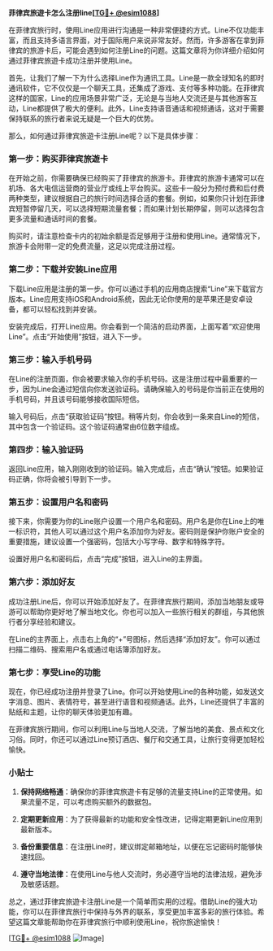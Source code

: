 **菲律宾旅遊卡怎么注册line[[TG💪+ @esim1088](https://t.me/s/esim1088)]**

在菲律宾旅行时，使用Line应用进行沟通是一种非常便捷的方式。Line不仅功能丰富，而且支持多语言界面，对于国际用户来说非常友好。然而，许多游客在拿到菲律宾的旅游卡后，可能会遇到如何注册Line的问题。这篇文章将为你详细介绍如何通过菲律宾旅遊卡成功注册并使用Line。

首先，让我们了解一下为什么选择Line作为通讯工具。Line是一款全球知名的即时通讯软件，它不仅仅是一个聊天工具，还集成了游戏、支付等多种功能。在菲律宾这样的国家，Line的应用场景非常广泛，无论是与当地人交流还是与其他游客互动，Line都提供了极大的便利。此外，Line支持语音通话和视频通话，这对于需要保持联系的旅行者来说无疑是一个巨大的优势。

那么，如何通过菲律宾旅遊卡注册Line呢？以下是具体步骤：

### 第一步：购买菲律宾旅遊卡

在开始之前，你需要确保已经购买了菲律宾的旅游卡。菲律宾的旅游卡通常可以在机场、各大电信运营商的营业厅或线上平台购买。这些卡一般分为预付费和后付费两种类型，建议根据自己的旅行时间选择合适的套餐。例如，如果你只计划在菲律宾短暂停留几天，可以选择短期流量套餐；而如果计划长期停留，则可以选择包含更多流量和通话时间的套餐。

购买时，请注意检查卡内的初始余额是否足够用于注册和使用Line。通常情况下，旅游卡会附带一定的免费流量，这足以完成注册过程。

### 第二步：下载并安装Line应用

下载Line应用是注册的第一步。你可以通过手机的应用商店搜索“Line”来下载官方版本。Line应用支持iOS和Android系统，因此无论你使用的是苹果还是安卓设备，都可以轻松找到并安装。

安装完成后，打开Line应用。你会看到一个简洁的启动界面，上面写着“欢迎使用Line”。点击“开始使用”按钮，进入下一步。

### 第三步：输入手机号码

在Line的注册页面，你会被要求输入你的手机号码。这是注册过程中最重要的一步，因为Line会通过短信向你发送验证码。请确保输入的号码是你当前正在使用的手机号码，并且该号码能够接收国际短信。

输入号码后，点击“获取验证码”按钮。稍等片刻，你会收到一条来自Line的短信，其中包含一个验证码。这个验证码通常由6位数字组成。

### 第四步：输入验证码

返回Line应用，输入刚刚收到的验证码。输入完成后，点击“确认”按钮。如果验证码正确，你将会被引导到下一步。

### 第五步：设置用户名和密码

接下来，你需要为你的Line账户设置一个用户名和密码。用户名是你在Line上的唯一标识符，其他人可以通过这个用户名添加你为好友。密码则是保护你账户安全的重要措施，建议设置一个强密码，包括大小写字母、数字和特殊字符。

设置好用户名和密码后，点击“完成”按钮，进入Line的主界面。

### 第六步：添加好友

成功注册Line后，你可以开始添加好友了。在菲律宾旅行期间，添加当地朋友或导游可以帮助你更好地了解当地文化。你也可以加入一些旅行相关的群组，与其他旅行者分享经验和建议。

在Line的主界面上，点击右上角的“+”号图标，然后选择“添加好友”。你可以通过扫描二维码、搜索用户名或通过电话簿添加好友。

### 第七步：享受Line的功能

现在，你已经成功注册并登录了Line。你可以开始使用Line的各种功能，如发送文字消息、图片、表情符号，甚至进行语音和视频通话。此外，Line还提供了丰富的贴纸和主题，让你的聊天体验更加有趣。

在菲律宾旅行期间，你可以利用Line与当地人交流，了解当地的美食、景点和文化习俗。同时，你还可以通过Line预订酒店、餐厅和交通工具，让旅行变得更加轻松愉快。

### 小贴士

1. **保持网络畅通**：确保你的菲律宾旅遊卡有足够的流量支持Line的正常使用。如果流量不足，可以考虑购买额外的数据包。
   
2. **定期更新应用**：为了获得最新的功能和安全性改进，记得定期更新Line应用到最新版本。

3. **备份重要信息**：在注册Line时，建议绑定邮箱地址，以便在忘记密码时能够快速找回。

4. **遵守当地法律**：在使用Line与他人交流时，务必遵守当地的法律法规，避免涉及敏感话题。

总之，通过菲律宾旅遊卡注册Line是一个简单而实用的过程。借助Line的强大功能，你可以在菲律宾旅行中保持与外界的联系，享受更加丰富多彩的旅行体验。希望这篇文章能帮助你在菲律宾旅行中顺利使用Line，祝你旅途愉快！

[[TG💪+ @esim1088](https://t.me/s/esim1088) ![Image](https://i.postimg.cc/4NQfJmqS/Snipaste-2025-05-13-00-14-12.png)]